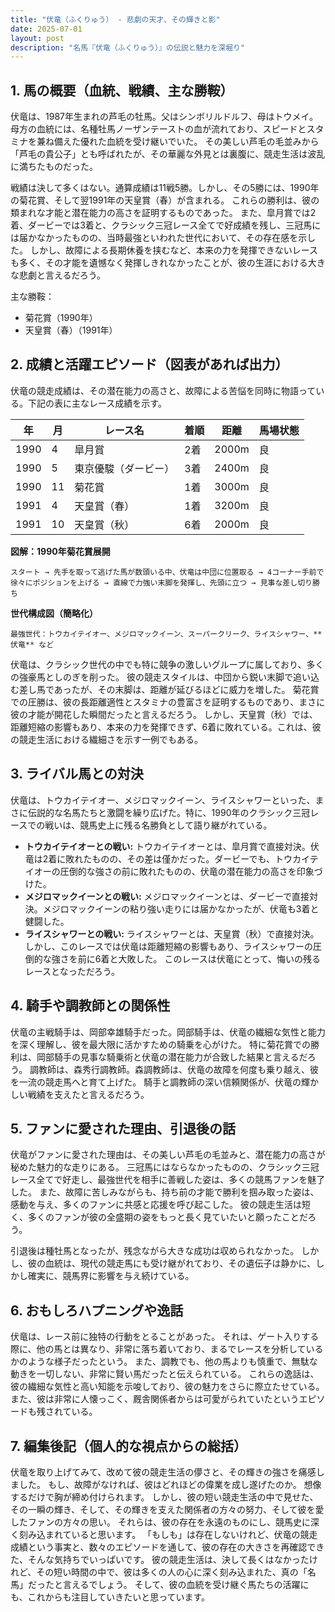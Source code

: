```yaml
---
title: "伏竜（ふくりゅう） - 悲劇の天才、その輝きと影"
date: 2025-07-01
layout: post
description: "名馬『伏竜（ふくりゅう）』の伝説と魅力を深堀り"
---
```


## 1. 馬の概要（血統、戦績、主な勝鞍）

伏竜は、1987年生まれの芦毛の牡馬。父はシンボリルドルフ、母はトウメイ。母方の血統には、名種牡馬ノーザンテーストの血が流れており、スピードとスタミナを兼ね備えた優れた血統を受け継いでいた。  その美しい芦毛の毛並みから「芦毛の貴公子」とも呼ばれたが、その華麗な外見とは裏腹に、競走生活は波乱に満ちたものだった。

戦績は決して多くはない。通算成績は11戦5勝。しかし、その5勝には、1990年の菊花賞、そして翌1991年の天皇賞（春）が含まれる。  これらの勝利は、彼の類まれな才能と潜在能力の高さを証明するものであった。  また、皐月賞では2着、ダービーでは3着と、クラシック三冠レース全てで好成績を残し、三冠馬には届かなかったものの、当時最強といわれた世代において、その存在感を示した。  しかし、故障による長期休養を挟むなど、本来の力を発揮できないレースも多く、その才能を遺憾なく発揮しきれなかったことが、彼の生涯における大きな悲劇と言えるだろう。

主な勝鞍：

* 菊花賞（1990年）
* 天皇賞（春）（1991年）


## 2. 成績と活躍エピソード（図表があれば出力）

伏竜の競走成績は、その潜在能力の高さと、故障による苦悩を同時に物語っている。下記の表に主なレース成績を示す。

| 年 | 月 | レース名          | 着順 | 距離 | 馬場状態 |
|---|----|-----------------|-----|------|----------|
| 1990 | 4 | 皐月賞            | 2着 | 2000m| 良        |
| 1990 | 5 | 東京優駿（ダービー）| 3着 | 2400m| 良        |
| 1990 | 11 | 菊花賞            | 1着 | 3000m| 良        |
| 1991 | 4 | 天皇賞（春）      | 1着 | 3200m| 良        |
| 1991 | 10 | 天皇賞（秋）      | 6着 | 2000m| 良        |


**図解：1990年菊花賞展開**

```
スタート → 先手を取って逃げた馬が数頭いる中、伏竜は中団に位置取る → 4コーナー手前で徐々にポジションを上げる → 直線で力強い末脚を発揮し、先頭に立つ → 見事な差し切り勝ち
```

**世代構成図（簡略化）**

```
最強世代：トウカイテイオー、メジロマックイーン、スーパークリーク、ライスシャワー、**伏竜** など
```
伏竜は、クラシック世代の中でも特に競争の激しいグループに属しており、多くの強豪馬としのぎを削った。  彼の競走スタイルは、中団から鋭い末脚で追い込む差し馬であったが、その末脚は、距離が延びるほどに威力を増した。  菊花賞での圧勝は、彼の長距離適性とスタミナの豊富さを証明するものであり、まさに彼の才能が開花した瞬間だったと言えるだろう。  しかし、天皇賞（秋）では、距離短縮の影響もあり、本来の力を発揮できず、6着に敗れている。これは、彼の競走生活における繊細さを示す一例でもある。


## 3. ライバル馬との対決

伏竜は、トウカイテイオー、メジロマックイーン、ライスシャワーといった、まさに伝説的な名馬たちと激闘を繰り広げた。特に、1990年のクラシック三冠レースでの戦いは、競馬史上に残る名勝負として語り継がれている。

* **トウカイテイオーとの戦い:**  トウカイテイオーとは、皐月賞で直接対決。伏竜は2着に敗れたものの、その差は僅かだった。ダービーでも、トウカイテイオーの圧倒的な強さの前に敗れたものの、伏竜の潜在能力の高さを印象づけた。
* **メジロマックイーンとの戦い:** メジロマックイーンとは、ダービーで直接対決。メジロマックイーンの粘り強い走りには届かなかったが、伏竜も3着と健闘した。
* **ライスシャワーとの戦い:** ライスシャワーとは、天皇賞（秋）で直接対決。  しかし、このレースでは伏竜は距離短縮の影響もあり、ライスシャワーの圧倒的な強さを前に6着と大敗した。  このレースは伏竜にとって、悔いの残るレースとなっただろう。


## 4. 騎手や調教師との関係性

伏竜の主戦騎手は、岡部幸雄騎手だった。岡部騎手は、伏竜の繊細な気性と能力を深く理解し、彼を最大限に活かすための騎乗を心がけた。  特に菊花賞での勝利は、岡部騎手の見事な騎乗術と伏竜の潜在能力が合致した結果と言えるだろう。  調教師は、森秀行調教師。森調教師は、伏竜の故障を何度も乗り越え、彼を一流の競走馬へと育て上げた。  騎手と調教師の深い信頼関係が、伏竜の輝かしい戦績を支えたと言えるだろう。


## 5. ファンに愛された理由、引退後の話

伏竜がファンに愛された理由は、その美しい芦毛の毛並みと、潜在能力の高さが秘めた魅力的な走りにある。  三冠馬にはならなかったものの、クラシック三冠レース全てで好走し、最強世代を相手に善戦した姿は、多くの競馬ファンを魅了した。  また、故障に苦しみながらも、持ち前の才能で勝利を掴み取った姿は、感動を与え、多くのファンに共感と応援を呼び起こした。  彼の競走生活は短く、多くのファンが彼の全盛期の姿をもっと長く見ていたいと願ったことだろう。

引退後は種牡馬となったが、残念ながら大きな成功は収められなかった。  しかし、彼の血統は、現代の競走馬にも受け継がれており、その遺伝子は静かに、しかし確実に、競馬界に影響を与え続けている。


## 6. おもしろハプニングや逸話

伏竜は、レース前に独特の行動をとることがあった。  それは、ゲート入りする際に、他の馬とは異なり、非常に落ち着いており、まるでレースを分析しているかのような様子だったという。  また、調教でも、他の馬よりも慎重で、無駄な動きを一切しない、非常に賢い馬だったと伝えられている。  これらの逸話は、彼の繊細な気性と高い知能を示唆しており、彼の魅力をさらに際立たせている。  また、彼は非常に人懐っこく、厩舎関係者からは可愛がられていたというエピソードも残されている。


## 7. 編集後記（個人的な視点からの総括）

伏竜を取り上げてみて、改めて彼の競走生活の儚さと、その輝きの強さを痛感しました。  もし、故障がなければ、彼はどれほどの偉業を成し遂げたのか。  想像するだけで胸が締め付けられます。  しかし、彼の短い競走生活の中で見せた、その一瞬の輝き、そして、その輝きを支えた関係者の方々の努力、そして彼を愛したファンの方々の思い。  それらは、彼の存在を永遠のものにし、競馬史に深く刻み込まれていると思います。  「もしも」は存在しないけれど、伏竜の競走成績という事実と、数々のエピソードを通して、彼の存在の大きさを再確認できた、そんな気持ちでいっぱいです。  彼の競走生活は、決して長くはなかったけれど、その短い時間の中で、彼は多くの人の心に深く刻み込まれた、真の「名馬」だったと言えるでしょう。  そして、彼の血統を受け継ぐ馬たちの活躍にも、これからも注目していきたいと思っています。
